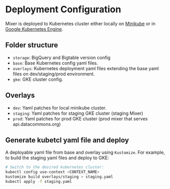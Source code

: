 # Deployment Configuration

Mixer is deployed to Kubernetes cluster either locally on
[Minikube](https://minikube.sigs.k8s.io/docs/) or in [Google Kubernetes Engine](https://cloud.google.com/kubernetes-engine).

## Folder structure

* `storage`: BigQuery and Bigtable version config
* `base`: Base Kubernetes config yaml files.
* `overlays`: Kubernetes deployment yaml files extending the base yaml files on dev/staging/prod environment.
* `gke`: GKE cluster config.

## Overlays

* `dev`: Yaml patches for local minikube cluster.
* `staging`: Yaml patches for staging GKE cluster (staging Mixer)
* `prod`: Yaml patches for prod GKE cluster (prod mixer that serves api.datacommons.org)

## Generate kubetcl yaml file and deploy

A deployable yaml file from base and overlay using `Kustomize`. For example,
to build the staging yaml files and deploy to GKE:

```bash
# Switch to the desired kubernetes cluster:
kubectl config use-context <CONTEXT_NAME>
kustomize build overlays/staging > staging.yaml
kubectl apply -f staging.yaml
```
